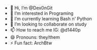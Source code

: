 - 👋 Hi, I’m @Dex0nGit
- 👀 I’m interested in Programing 
- 🌱 I’m currently learning Bash n' Python
- 💞️ I’m looking to collaborate on study
- 📫 How to reach me IG: @d1440p
- 😄 Pronouns: they/them
- ⚡ Fun fact: ArchBtw

<!---
Dex0nGit/Dex0nGit is a ✨ special ✨ repository because its `README.md` (this file) appears on your GitHub profile.
You can click the Preview link to take a look at your changes.
--->
